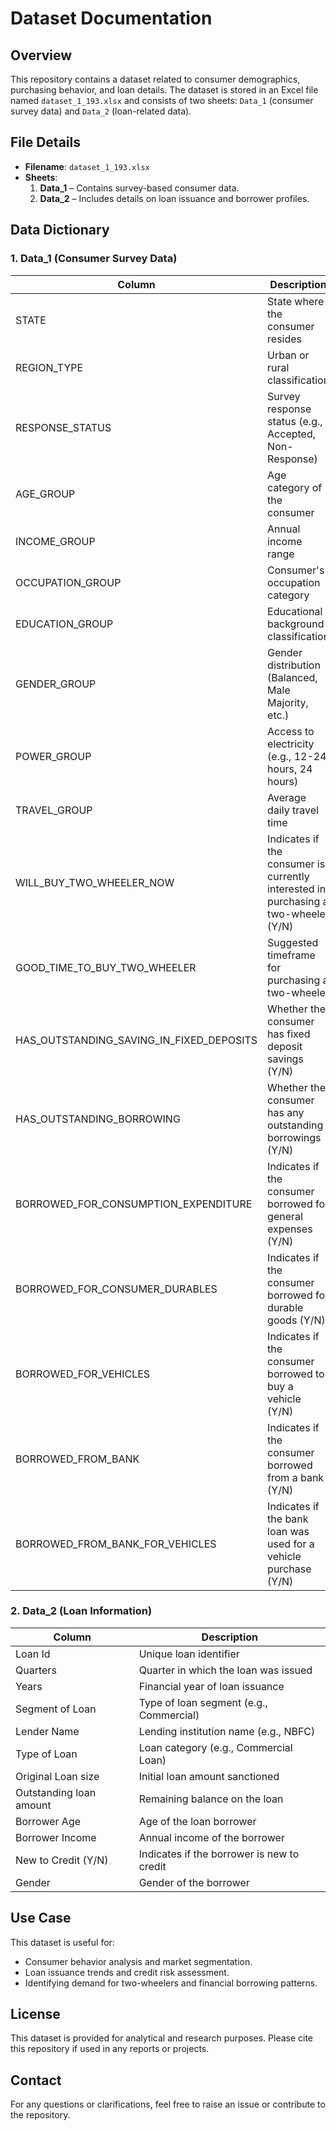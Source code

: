 # Dataset Documentation

## Overview
This repository contains a dataset related to consumer demographics, purchasing behavior, and loan details. The dataset is stored in an Excel file named `dataset_1_193.xlsx` and consists of two sheets: `Data_1` (consumer survey data) and `Data_2` (loan-related data).

## File Details
- **Filename**: `dataset_1_193.xlsx`
- **Sheets**:
  1. **Data_1** – Contains survey-based consumer data.
  2. **Data_2** – Includes details on loan issuance and borrower profiles.

## Data Dictionary
### 1. Data_1 (Consumer Survey Data)
| Column | Description |
|---------|------------|
| STATE | State where the consumer resides |
| REGION_TYPE | Urban or rural classification |
| RESPONSE_STATUS | Survey response status (e.g., Accepted, Non-Response) |
| AGE_GROUP | Age category of the consumer |
| INCOME_GROUP | Annual income range |
| OCCUPATION_GROUP | Consumer's occupation category |
| EDUCATION_GROUP | Educational background classification |
| GENDER_GROUP | Gender distribution (Balanced, Male Majority, etc.) |
| POWER_GROUP | Access to electricity (e.g., 12-24 hours, 24 hours) |
| TRAVEL_GROUP | Average daily travel time |
| WILL_BUY_TWO_WHEELER_NOW | Indicates if the consumer is currently interested in purchasing a two-wheeler (Y/N) |
| GOOD_TIME_TO_BUY_TWO_WHEELER | Suggested timeframe for purchasing a two-wheeler |
| HAS_OUTSTANDING_SAVING_IN_FIXED_DEPOSITS | Whether the consumer has fixed deposit savings (Y/N) |
| HAS_OUTSTANDING_BORROWING | Whether the consumer has any outstanding borrowings (Y/N) |
| BORROWED_FOR_CONSUMPTION_EXPENDITURE | Indicates if the consumer borrowed for general expenses (Y/N) |
| BORROWED_FOR_CONSUMER_DURABLES | Indicates if the consumer borrowed for durable goods (Y/N) |
| BORROWED_FOR_VEHICLES | Indicates if the consumer borrowed to buy a vehicle (Y/N) |
| BORROWED_FROM_BANK | Indicates if the consumer borrowed from a bank (Y/N) |
| BORROWED_FROM_BANK_FOR_VEHICLES | Indicates if the bank loan was used for a vehicle purchase (Y/N) |

### 2. Data_2 (Loan Information)
| Column | Description |
|---------|------------|
| Loan Id | Unique loan identifier |
| Quarters | Quarter in which the loan was issued |
| Years | Financial year of loan issuance |
| Segment of Loan | Type of loan segment (e.g., Commercial) |
| Lender Name | Lending institution name (e.g., NBFC) |
| Type of Loan | Loan category (e.g., Commercial Loan) |
| Original Loan size | Initial loan amount sanctioned |
| Outstanding loan amount | Remaining balance on the loan |
| Borrower Age | Age of the loan borrower |
| Borrower Income | Annual income of the borrower |
| New to Credit (Y/N) | Indicates if the borrower is new to credit |
| Gender | Gender of the borrower |

## Use Case
This dataset is useful for:
- Consumer behavior analysis and market segmentation.
- Loan issuance trends and credit risk assessment.
- Identifying demand for two-wheelers and financial borrowing patterns.

## License
This dataset is provided for analytical and research purposes. Please cite this repository if used in any reports or projects.

## Contact
For any questions or clarifications, feel free to raise an issue or contribute to the repository.

